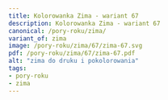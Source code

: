 ```yaml
---
title: Kolorowanka Zima - wariant 67
description: Kolorowanka Zima - wariant 67
canonical: /pory-roku/zima/
variant_of: zima
image: /pory-roku/zima/67/zima-67.svg
pdf: /pory-roku/zima/67/zima-67.pdf
alt: "zima do druku i pokolorowania"
tags:
- pory-roku
- zima
---
```

